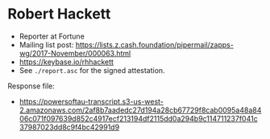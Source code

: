 # Robert Hackett

* Reporter at Fortune
* Mailing list post: <https://lists.z.cash.foundation/pipermail/zapps-wg/2017-November/000063.html>
* https://keybase.io/rhhackett
* See `./report.asc` for the signed attestation.

Response file:

* https://powersoftau-transcript.s3-us-west-2.amazonaws.com/2af8b7aadedc27d194a28cb67729f8cab0095a48a8406c071f097639d852c4917ecf213194df2115dd0a294b9c114711237f041c37987023dd8c9f4bc42991d9
